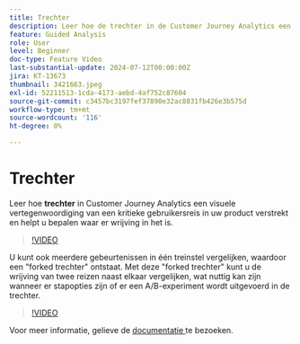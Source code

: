 ```yaml
---
title: Trechter
description: Leer hoe de trechter in de Customer Journey Analytics een visuele weergave van een kritieke gebruikerstraject in uw product biedt en u helpt te bepalen waar er wrijving in zit.
feature: Guided Analysis
role: User
level: Beginner
doc-type: Feature Video
last-substantial-update: 2024-07-12T00:00:00Z
jira: KT-13673
thumbnail: 3421663.jpeg
exl-id: 52211513-1cda-4173-aebd-4af752c87604
source-git-commit: c3457bc3197fef37890e32ac8831fb426e3b575d
workflow-type: tm+mt
source-wordcount: '116'
ht-degree: 0%

---
```


# Trechter

Leer hoe **trechter** in Customer Journey Analytics een visuele vertegenwoordiging van een kritieke gebruikersreis in uw product verstrekt en helpt u bepalen waar er wrijving in het is.

>[!VIDEO](https://video.tv.adobe.com/v/3421663/?learn=on)

U kunt ook meerdere gebeurtenissen in één treinstel vergelijken, waardoor een &quot;forked trechter&quot; ontstaat. Met deze &quot;forked trechter&quot; kunt u de wrijving van twee reizen naast elkaar vergelijken, wat nuttig kan zijn wanneer er stapopties zijn of er een A/B-experiment wordt uitgevoerd in de trechter.

>[!VIDEO](https://video.tv.adobe.com/v/3431113/?learn=on)

Voor meer informatie, gelieve de [ documentatie ](https://experienceleague.adobe.com/en/docs/analytics-platform/using/guided-analysis/funnel/friction) te bezoeken.
